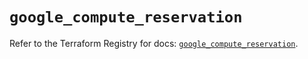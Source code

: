 # `google_compute_reservation`

Refer to the Terraform Registry for docs: [`google_compute_reservation`](https://registry.terraform.io/providers/hashicorp/google-beta/6.49.1/docs/resources/google_compute_reservation).
